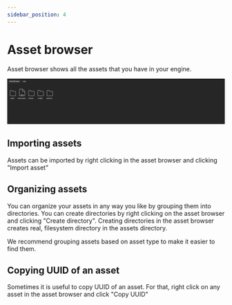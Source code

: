 ```yaml
---
sidebar_position: 4
---
```


# Asset browser

Asset browser shows all the assets that you have in your engine.

![Asset browser](../../../static/img/editor/asset-pipeline/asset-browser.png)

## Importing assets

Assets can be imported by right clicking in the asset browser and clicking "Import asset"

## Organizing assets

You can organize your assets in any way you like by grouping them into directories. You can create directories by right clicking on the asset browser and clicking "Create directory". Creating directories in the asset browser creates real, filesystem directory in the assets directory.

We recommend grouping assets based on asset type to make it easier to find them.

## Copying UUID of an asset

Sometimes it is useful to copy UUID of an asset. For that, right click on any asset in the asset browser and click "Copy UUID"
